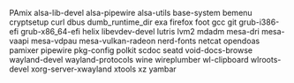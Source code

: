 PAmix
alsa-lib-devel
alsa-pipewire
alsa-utils
base-system
bemenu
cryptsetup
curl
dbus
dumb_runtime_dir
exa
firefox
foot
gcc
git
grub-i386-efi
grub-x86_64-efi
helix
libevdev-devel
lutris
lvm2
mdadm
mesa-dri
mesa-vaapi
mesa-vdpau
mesa-vulkan-radeon
nerd-fonts
netcat
opendoas
pamixer
pipewire
pkg-config
polkit
scdoc
seatd
void-docs-browse
wayland-devel
wayland-protocols
wine
wireplumber
wl-clipboard
wlroots-devel
xorg-server-xwayland
xtools
xz
yambar
